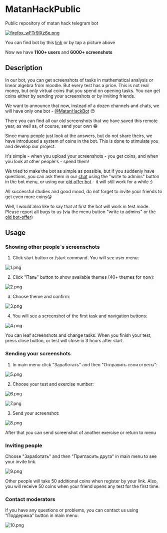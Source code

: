 # MatanHackPublic
 Public repository of matan hack telegram bot

[![firefox_wFTr9lXz6e.png](readme_files/logo.png)](https://t.me/MatanHackBot)

You can find bot by this [link](https://t.me/MatanHackBot) or by tap a picture above

Now we have **1100+ users** and **6000+ screenshots**

## Description

In our bot, you can get screenshots of tasks in mathematical analysis or linear algebra from moodle. 
But every test has a price. This is not real money, but only virtual coins that you spend on opening tasks. You can get coins either by sending your screenshots or by inviting friends.

We want to announce that now, instead of a dozen channels and chats, we will have only one bot - 
[@MatanHackBot](https://t.me/MatanHackBot) 😊

There you can find all our old screenshots that we have saved this remote year, as well as, of course, 
send your own 😁

Since many people just look at the answers, but do not share theirs, we have introduced a system of 
coins in the bot. This is done to stimulate you and develop our project.

It's simple - when you upload your screenshots - you get coins, and when you look at other people's - 
spend them!

We tried to make the bot as simple as possible, but if you suddenly have questions, you can ask them 
in our [chat](https://t.me/joinchat/SJxTqarixuOn_sOx) using the "write to admins" button in the bot 
menu, or using our [old offer bot](http://t.me/Predlozhka4Bot) - it will still work for a while :)

All successful studies and good mood, do not forget to invite your friends to get even more coins😘

Well, I would also like to say that at first the bot will work in test mode. Please report all bugs 
to us (via the menu button "write to admins" or the [old bot-offer](http://t.me/Predlozhka4Bot))

## Usage
### Showing other people`s screenschots
1) Click start button or /start command. You will see user menu:

![1.png](readme_files/1.png)

2) Click "Паль" button to show available themes (40+ themes for now):

![2.png](readme_files/2.png)

3) Choose theme and confirm:

![3.png](readme_files/3.png)

4) You will see a screenshot of the first task and navigation buttons:

![4.png](readme_files/4.png)

You can leaf screenshots and change tasks. 
When you finish your test, press close button, or test will close in 3 hours after start.

### Sending your screenshots

1) In main menu click "Заработать" and then "Отправить свои ответы":

![5.png](readme_files/5.png)

2) Choose your test and exercise number:

![6.png](readme_files/6.png)

![7.png](readme_files/7.png)

3) Send your screenshot:

![8.png](readme_files/8.png)

After that you can send screenshot of another exercise or return to menu

### Inviting people

Choose "Заработать" and then "Пригласить друга" in main menu to see your invite link. 

![9.png](readme_files/9.png)

Other people will take 50 additional coins when register by your link. Also, you will receive 50 coins when your friend opens any test for the first time.

### Contact moderators

If you have any questions or problems, you can contact us using "Поддержка"  button in main menu:

![10.png](readme_files/10.png)